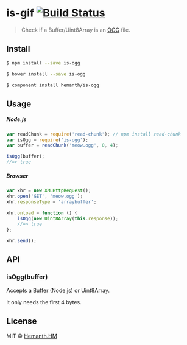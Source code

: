 # is-gif [![Build Status](https://travis-ci.org/hemanth/is-ogg.svg?branch=master)](https://travis-ci.org/hemanth/is-gif)

> Check if a Buffer/Uint8Array is an [OGG](http://en.wikipedia.org/wiki/Ogg) file.

## Install

```sh
$ npm install --save is-ogg
```

```sh
$ bower install --save is-ogg
```

```sh
$ component install hemanth/is-ogg
```


## Usage

##### Node.js

```js
var readChunk = require('read-chunk'); // npm install read-chunk
var isOgg = require('is-ogg');
var buffer = readChunk('meow.ogg', 0, 4);

isOgg(buffer);
//=> true
```

##### Browser

```js
var xhr = new XMLHttpRequest();
xhr.open('GET', 'meow.ogg');
xhr.responseType = 'arraybuffer';

xhr.onload = function () {
	isOgg(new Uint8Array(this.response));
	//=> true
};

xhr.send();
```


## API

### isOgg(buffer)

Accepts a Buffer (Node.js) or Uint8Array.

It only needs the first 4 bytes.


## License

MIT © [Hemanth.HM](http://h3manth.com)
